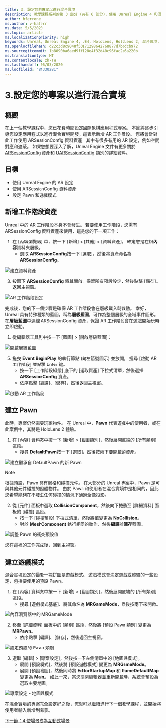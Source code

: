```yaml
---
title: 3. 設定您的專案以進行混合實境
description: 教學課程系列的第 3 部分 (共有 6 部分)，使用 Unreal Engine 4 和混合實境工具組 UX 工具外掛程式來建置簡單的國際象棋應用程式
author: hferrone
ms.author: v-haferr
ms.date: 5/5/2020
ms.topic: article
ms.localizationpriority: high
keywords: Unreal, Unreal Engine 4, UE4, HoloLens, HoloLens 2, 混合實境, 教學課程, 開始使用, mrtk, uxt, UX 工具, 文件
ms.openlocfilehash: d22c3d8c9048f53171298642768877d7bcdcb972
ms.sourcegitcommit: 1b8090ba6aed9ff128e4f32d40c96fac2e6a220b
ms.translationtype: HT
ms.contentlocale: zh-TW
ms.lasthandoff: 06/03/2020
ms.locfileid: "84330281"
---
```

# <a name="3-setting-up-your-project-for-mixed-reality"></a>3.設定您的專案以進行混合實境

## <a name="overview"></a>概觀

在上一個教學課程中，您已花費時間設定國際象棋應用程式專案。 本節將逐步引導您設定應用程式以進行混合實境開發，這表示新增 AR 工作階段。 您將會針對此工作使用 ARSessionConfig 資料資產，其中有很多有用的 AR 設定，例如空間對應和遮蔽。 如果您想要深入了解，Unreal Engine 文件有更多關於 [ARSessionConfig](https://docs.unrealengine.com/en-US/PythonAPI/class/ARSessionConfig.html) 資產和 [UARSessionConfig](https://docs.unrealengine.com/en-US/API/Runtime/AugmentedReality/UARSessionConfig/index.html) 類別的詳細資料。

## <a name="objectives"></a>目標
* 使用 Unreal Engine 的 AR 設定 
* 使用 ARSessionConfig 資料資產
* 設定 Pawn 和遊戲模式

## <a name="adding-the-session-asset"></a>新增工作階段資產
Unreal 中的 AR 工作階段本身不會發生。 若要使用工作階段，您需有 ARSessionConfig 資料資產來使用，這是您的下一項工作：

1. 在 [內容瀏覽器] 中，按一下 [新增] > [其他] > [資料資產]。 確定您是在根**內容**資料夾層級。 
    * 選取 **ARSessionConfig**按一下 [選取]，然後將資產命名為 **ARSessionConfig**。

![建立資料資產](images/unreal-uxt/3-createasset.PNG)

3. 按兩下 **ARSessionConfig** 將其開啟、保留所有預設設定，然後點擊 [儲存]。 返回主視窗。 

![AR 工作階段設定](images/unreal-uxt/3-arsessionconfig.PNG)

完成後，您的下一個步驟是確保 AR 工作階段會在層級載入時啟動。 幸好，Unreal 具有特殊種類的藍圖，稱為**層級藍圖**，可作為整個層級的全域事件圖形。 在**層級藍圖**中連線 ARSessionConfig 資產，保證 AR 工作階段會在遊戲開始玩時立即啟動。

1. 從編輯器工具列中按一下 [藍圖] > [開啟層級藍圖]： 

![開啟層級藍圖](images/unreal-uxt/3-level-blueprint.PNG)

5. 拖曳 **Event BeginPlay** 的執行節點 (向左箭號圖示) 並放開。 搜尋 [啟動 AR 工作階段] 並點擊 Enter 鍵。  
    * 按一下 [工作階段組態] 底下的 [選取資產] 下拉式清單，然後選擇 **ARSessionConfig** 資產。 
    * 依序點擊 [編譯]、[儲存]，然後返回主視窗。

![啟動 AR 工作階段](images/unreal-uxt/3-start-ar-session.PNG)

## <a name="create-a-pawn"></a>建立 Pawn
此時，專案仍然需要玩家物件。 在 Unreal 中，**Pawn** 代表遊戲中的使用者，或在此案例中，其將是 HoloLens 2 體驗。

1. 在 [內容] 資料夾中按一下 [新增] > [藍圖類別]，然後展開底端的 [所有類別] 區段。 
    * 搜尋 **DefaultPawn**按一下 [選取]，然後按兩下要開啟的資產。 

![建立繼承自 DefaultPawn 的新 Pawn](images/unreal-uxt/3-defaultpawn.PNG)

> [!NOTE]
> 根據預設，Pawn 具有網格和碰撞元件。 在大部分的 Unreal 專案中，Pawn 是可與其他元件碰撞的固體物件。 由於 Pawn 和使用者在混合實境中是相同的，因此您希望能夠在不發生任何碰撞的情況下通過全像投影。 

2. 從 [元件] 面板中選取 **CollisionComponent**，然後向下捲動至 [詳細資料] 面板的 [碰撞] 區段。 
    * 按一下 [碰撞預設] 下拉式清單，然後將值變更為 **NoCollision**。 
    * 對於 **MeshComponent** 執行相同的動作，然後**編譯**並**儲存**藍圖。 

![調整 Pawn 的衝突預設值](images/unreal-uxt/3-nocollision.PNG)

您在這裡的工作完成後，回到主視窗。

## <a name="create-a-game-mode"></a>建立遊戲模式
混合實境設定的最後一塊拼圖是遊戲模式。 遊戲模式會決定遊戲或體驗的一些設定，包括要使用的預設 Pawn。

1.  在 [內容] 資料夾中按一下 [新增] > [藍圖類別]，然後展開底端的 [所有類別] 區段。 
    * 搜尋 [遊戲模式基底]、將其命名為 **MRGameMode**，然後按兩下來開啟。 

![內容瀏覽器中的 MRGameMode](images/unreal-uxt/3-gamemode.PNG)

2.  移至 [詳細資料] 面板中的 [類別] 區段，然後將 [預設 Pawn 類別] 變更為 **MRPawn**。 
    * 依序點擊 [編譯]、[儲存]，然後返回主視窗。 

![設定預設的 Pawn 類別](images/unreal-uxt/3-setpawn.PNG)

3.  選取 [編輯] > [專案設定]，然後按一下左側清單中的 [地圖與模式]。 
    * 展開 [預設模式]，然後將 [預設遊戲模式] 變更為 **MRGameMode**。 
    * 展開 [預設地圖]，然後同時將 **EditorStartupMap** 和 **GameDefaultMap** 變更為 **Main**。 如此一來，當您關閉編輯器並重新開啟時，系統會預設為選取主要地圖。

![專案設定 - 地圖與模式](images/unreal-uxt/3-mapsandmodes.PNG)

在混合實境的專案完全設定好之後，您就可以繼續進行下一個教學課程，並開始將使用者輸入新增到場景。 

[下一節：4.使場景成為互動式場景](unreal-uxt-ch4.md)